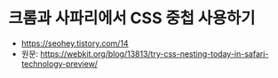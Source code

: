 # 크롬과 사파리에서 CSS 중첩 사용하기

- https://seohey.tistory.com/14
- 원문: https://webkit.org/blog/13813/try-css-nesting-today-in-safari-technology-preview/
